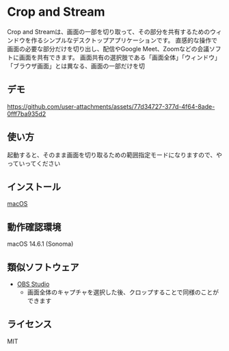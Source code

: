 # Crop and Stream

Crop and Streamは、画面の一部を切り取って、その部分を共有するためのウィンドウを作るシンプルなデスクトップアプリケーションです。
直感的な操作で画面の必要な部分だけを切り出し、配信やGoogle Meet、Zoomなどの会議ソフトに画面を共有できます。
画面共有の選択肢である「画面全体」「ウィンドウ」「ブラウザ画面」とは異なる、画面の一部だけを切

## デモ

https://github.com/user-attachments/assets/77d34727-377d-4f64-8ade-0fff7ba935d2

## 使い方

起動すると、そのまま画面を切り取るための範囲指定モードになりますので、やっていってください

## インストール

[macOS](https://github.com/nekobato/cropanst/releases/latest)

## 動作確認環境

macOS 14.6.1 (Sonoma)

## 類似ソフトウェア

- [OBS Studio](https://obsproject.com/)
  - 画面全体のキャプチャを選択した後、クロップすることで同様のことができます

## ライセンス

MIT
